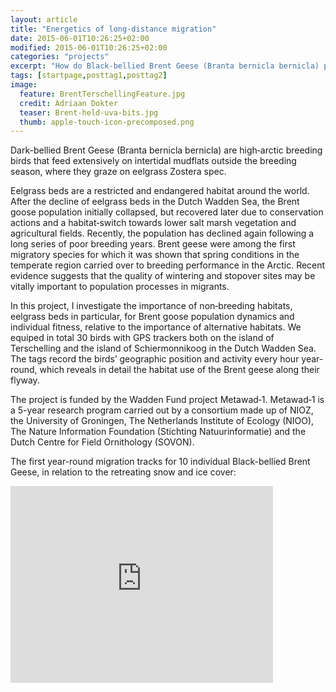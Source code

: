 ```yaml
---
layout: article
title: "Energetics of long-distance migration"
date: 2015-06-01T10:26:25+02:00
modified: 2015-06-01T10:26:25+02:00
categories: "projects"
excerpt: "How do Black-bellied Brent Geese (Branta bernicla bernicla) prepare in the Dutch Wadden Sea for their fast migration to Taimyr peninsula in Russia?"
tags: [startpage,posttag1,posttag2]
image:
  feature: BrentTerschellingFeature.jpg
  credit: Adriaan Dokter 
  teaser: Brent-held-uva-bits.jpg
  thumb: apple-touch-icon-precomposed.png
---
```


Dark-bellied Brent Geese (Branta bernicla bernicla) are high‐arctic breeding birds that feed extensively on intertidal mudflats outside the breeding season, where they graze on eelgrass Zostera spec.

Eelgrass beds are a restricted and endangered habitat around the world. After the decline of eelgrass beds in the Dutch Wadden Sea, the Brent goose population initially collapsed, but recovered later due to conservation actions and a habitat‐switch towards lower salt marsh vegetation and agricultural fields. Recently, the population has declined again following a long series of poor breeding years. Brent geese were among the first migratory species for which it was shown that spring conditions in the temperate region carried over to breeding performance in the Arctic. Recent evidence suggests that the quality of wintering and stopover sites may be vitally important to population processes in migrants.

In this project, I investigate the importance of non‐breeding habitats, eelgrass beds in particular, for Brent goose population dynamics and individual fitness, relative to the importance of alternative habitats. We equiped in total 30 birds with GPS trackers both on the island of Terschelling and the island of Schiermonnikoog in the Dutch Wadden Sea. The tags record the birds’ geographic position and activity every hour year-round, which reveals in detail the habitat use of the Brent geese along their flyway.

The project is funded by the Wadden Fund project Metawad‐1. Metawad‐1 is a 5-year research program carried out by a consortium made up of NIOZ, the University of Groningen, The Netherlands Institute of Ecology (NIOO), The Nature Information Foundation (Stichting Natuurinformatie) and the Dutch Centre for Field Ornithology (SOVON).

The first year-round migration tracks for 10 individual Black-bellied Brent Geese, in relation to the retreating snow and ice cover:

<iframe width="420" height="315" src="https://www.youtube.com/embed/ohxukSKdh6A" frameborder="0" allowfullscreen></iframe>


